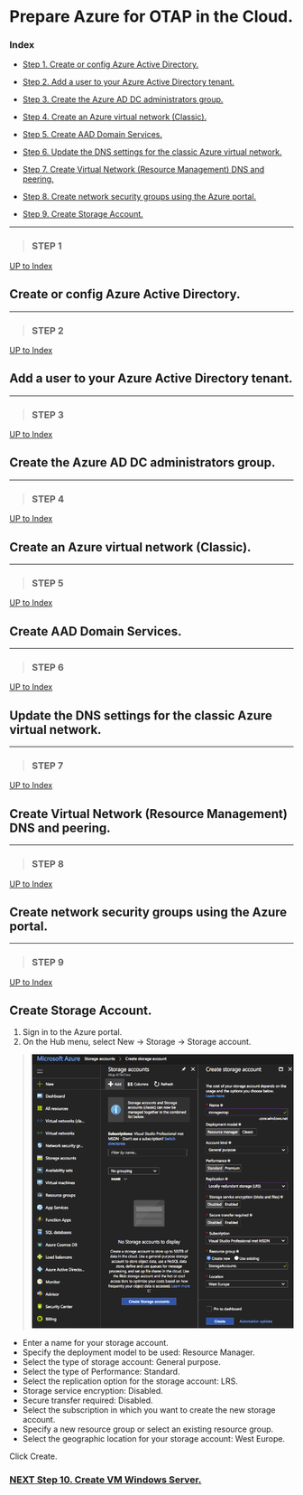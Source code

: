 
# Prepare Azure for OTAP in the Cloud.

### **Index**

- [Step 1. Create or config Azure Active Directory.](#step-1)

- [Step 2. Add a user to your Azure Active Directory tenant.](#step-2)
    
- [Step 3. Create the Azure AD DC administrators group.](#step-3)
          
- [Step 4. Create an Azure virtual network (Classic).](#step-4)

- [Step 5. Create AAD Domain Services.](#step-5)

- [Step 6. Update the DNS settings for the classic Azure virtual network.](#step-6)

- [Step 7. Create Virtual Network (Resource Management) DNS and peering.](#step-7)

- [Step 8. Create network security groups using the Azure portal.](#step-8)

- [Step 9. Create Storage Account.](#step-9)



---
>
>
> ### **STEP 1**
[UP to Index](#index)


## Create or config Azure Active Directory.



---
>
>
> ### **STEP 2**
[UP to Index](#index)


## Add a user to your Azure Active Directory tenant.





---
>
>
> ### **STEP 3**
[UP to Index](#index)


## Create the Azure AD DC administrators group.






---
>
>
> ### **STEP 4**
[UP to Index](#index)


## Create an Azure virtual network (Classic).








---
>
>
> ### **STEP 5**
[UP to Index](#index)


## Create AAD Domain Services.










---
>
>
> ### **STEP 6**
[UP to Index](#index)


## Update the DNS settings for the classic Azure virtual network.












---
>
>
> ### **STEP 7**
[UP to Index](#index)


## Create Virtual Network (Resource Management) DNS and peering.











---
>
>
> ### **STEP 8**
[UP to Index](#index)


## Create network security groups using the Azure portal.












---
>
>
> ### **STEP 9**
[UP to Index](#index)


## Create Storage Account.

1. Sign in to the Azure portal.
2. On the Hub menu, select New -> Storage -> Storage account.
> <img src="/Images/09-StorageAccount/01-CreateStorageAccount.png" width="600"/> 

- Enter a name for your storage account.
- Specify the deployment model to be used: Resource Manager.
- Select the type of storage account: General purpose.
- Select the type of Performance: Standard.
- Select the replication option for the storage account: LRS.
- Storage service encryption: Disabled.
- Secure transfer required: Disabled.
- Select the subscription in which you want to create the new storage account.
- Specify a new resource group or select an existing resource group. 
- Select the geographic location for your storage account: West Europe.

Click Create.


### [NEXT Step 10. Create VM Windows Server.](Step10.md) 


